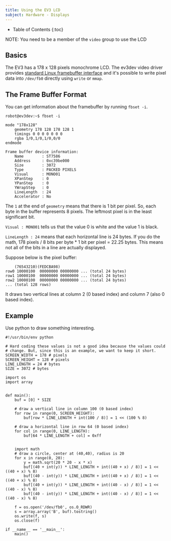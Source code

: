```yaml
---
title: Using the EV3 LCD
subject: Hardware - Displays
---
```


* Table of Contents
{:toc}

NOTE: You need to be a member of the `video` group to use the LCD

## Basics

The EV3 has a 178 x 128 pixels monochrome LCD. The ev3dev video driver
provides [standard Linux framebuffer interface](https://www.kernel.org/doc/Documentation/fb/api.txt)
and it's possible to write pixel data into `/dev/fb0` directly using `write`
or `mmap`.

## The Frame Buffer Format

You can get information about the framebuffer by running `fbset -i`.

    robot@ev3dev:~$ fbset -i

    mode "178x128"
        geometry 178 128 178 128 1
        timings 0 0 0 0 0 0 0
        rgba 1/0,1/0,1/0,0/0
    endmode

    Frame buffer device information:
        Name        : ST7586
        Address     : 0xc39be000
        Size        : 3072
        Type        : PACKED PIXELS
        Visual      : MONO01
        XPanStep    : 0
        YPanStep    : 0
        YWrapStep   : 0
        LineLength  : 24
        Accelerator : No

The `1` at the end of `geometry` means that there is 1 bit per pixel. So, each
byte in the buffer represents 8 pixels. The leftmost pixel is in the least
significant bit.

`Visual : MONO01` tells us that the value 0 is white and the value 1 is black.

`LineLength : 24` means that each horizontal line is 24 bytes. If you do the
math, 178 pixels / 8 bits per byte * 1 bit per pixel = 22.25 bytes. This means
not all of the bits in a line are actually displayed.

Suppose below is the pixel buffer:

        (76543210)(FEDCBA98)
    row0 10000100  00000000 00000000 ... (total 24 bytes)
    row1 10000100  00000000 00000000 ... (total 24 bytes)
    row2 10000100  00000000 00000000 ... (total 24 bytes)
    ... (total 128 rows)

It draws two vertical lines at column 2 (0 based index) and column 7 (also 0 based index).

## Example

Use python to draw something interesting.

    #!/usr/bin/env python
    
    # Hard coding these values is not a good idea because the values could
    # change. But, since this is an example, we want to keep it short.
    SCREEN_WIDTH = 178 # pixels
    SCREEN_HEIGHT = 128 # pixels
    LINE_LENGTH = 24 # bytes
    SIZE = 3072 # bytes

    import os
    import array
    
    
    def main():
        buf = [0] * SIZE
    
        # draw a vertical line in column 100 (0 based index)
        for row in range(0, SCREEN_HEIGHT):
            buf[row * LINE_LENGTH + int(100 / 8)] = 1 << (100 % 8)
    
        # draw a horizontal line in row 64 (0 based index)
        for col in range(0, LINE_LENGTH):
            buf[64 * LINE_LENGTH + col] = 0xff
    
    
        import math
        # draw a circle, center at (40,40), radius is 20
        for x in range(0, 20):
            y = math.sqrt(20 * 20 - x * x)
            buf[(40 + int(y)) * LINE_LENGTH + int((40 + x) / 8)] = 1 << ((40 + x) % 8)
            buf[(40 - int(y)) * LINE_LENGTH + int((40 + x) / 8)] = 1 << ((40 + x) % 8)
            buf[(40 + int(y)) * LINE_LENGTH + int((40 - x) / 8)] = 1 << ((40 - x) % 8)
            buf[(40 - int(y)) * LINE_LENGTH + int((40 - x) / 8)] = 1 << ((40 - x) % 8)
    
        f = os.open('/dev/fb0', os.O_RDWR)
        s = array.array('B', buf).tostring()
        os.write(f, s)
        os.close(f)
    
    if __name__ == '__main__':
        main()

